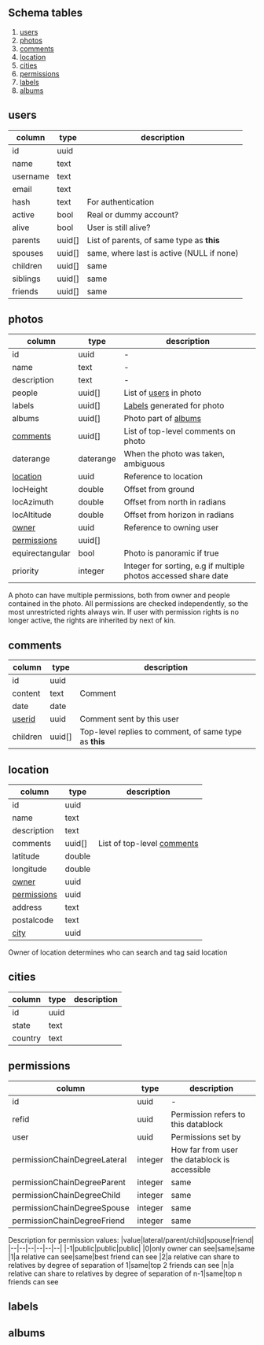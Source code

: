 ## Schema tables

 1. [ users ](#users)
 2. [photos](#photos)
 3. [comments](#comments)
 4. [location](#location)
 5. [cities](#cities)
 6. [permissions](#permissions)
 7. [labels](#labels)
 8. [albums](#albums)
 
 <a  name="users"></a>
## users
| column | type   | description |
|--|--|--|
|id|uuid||
|name|text||
|username|text||
|email|text||
|hash|text|For authentication|
|active|bool|Real or dummy account?|
|alive|bool|User is still alive?|
|parents|uuid[]|List of parents, of same type as **this**|
|spouses|uuid[]|same, where last is active (NULL if none)|
|children|uuid[]|same|
|siblings|uuid[]|same|
|friends|uuid[]|same|

 <a  name="photos"></a>
## photos
| column | type   | description |
|--|--|--|
| id  | uuid | - |
| name|text|-|
| description |text|-|
| people |uuid[]|List of [users](#user) in photo|
| labels |uuid[]|[Labels](#labels) generated for photo|
| albums |uuid[]|Photo part of [albums](#albums)|
| [comments](#comments) |uuid[]|List of top-level comments on photo|
| daterange |daterange|When the photo was taken, ambiguous|
| [location](#location) |uuid|Reference to location|
| locHeight |double|Offset from ground|
| locAzimuth |double|Offset from north in radians|
| locAltitude |double|Offset from horizon in radians|
| [owner](#user) |uuid|Reference to owning user|
| [permissions](#permissions) | uuid[]||
| equirectangular |bool|Photo is panoramic if true|
| priority |integer|Integer for sorting, e.g if multiple photos accessed share date|

A photo can have multiple permissions, both from owner and people contained in the photo. All permissions are checked independently, so the most unrestricted rights always win. If user with permission rights is no longer active, the rights are inherited by next of kin.
 <a  name="comments"></a>
## comments
|column|type|description|
|--|--|--|
|id|uuid|
|content|text|Comment
|date|date|
|[userid](#users)|uuid|Comment sent by this user
|children|uuid[]|Top-level replies to comment, of same type as **this**

 <a  name="location"></a>
## location
| column | type   | description |
|--|--|--|
|id|uuid||
|name|text||
|description|text||
|comments|uuid[]|List of top-level [comments](#comments)|
|latitude|double||
|longitude|double||
|[owner](#users)|uuid||
|[permissions](#permissions)|uuid|
|address|text||
|postalcode|text||
|[city](#cities)|uuid||

Owner of location determines who can search and tag said location

 <a  name="cities"></a>
## cities
| column | type   | description |
|--|--|--|
|id|uuid||
|state|text||
|country|text||

 <a  name="permissions"></a>
## permissions
| column | type   | description |
|--|--|--|
|id|uuid|-|
|refid|uuid|Permission refers to this datablock|
|user|uuid|Permissions set by|
| permissionChainDegreeLateral |integer|How far from user the datablock is accessible|
| permissionChainDegreeParent |integer|same|
| permissionChainDegreeChild |integer|same|
| permissionChainDegreeSpouse| integer|same|
| permissionChainDegreeFriend| integer|same|

Description for permission values:
|value|lateral/parent/child|spouse|friend|
|--|--|--|--|--|--|
|-1|public|public|public|
|0|only owner can see|same|same
|1|a relative can see|same|best friend can see
|2|a relative can share to relatives by degree of separation of 1|same|top 2 friends can see
|n|a relative can share to relatives by degree of separation of n-1|same|top n friends can see

<a  name="labels"></a>
## labels
<a  name="albums"></a>
## albums
